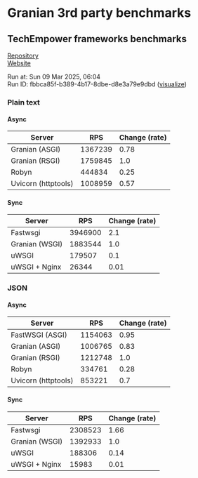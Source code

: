 # Granian 3rd party benchmarks

## TechEmpower frameworks benchmarks

[Repository](https://github.com/TechEmpower/FrameworkBenchmarks)    
[Website](http://www.techempower.com/benchmarks/)

Run at: Sun 09 Mar 2025, 06:04    
Run ID: fbbca85f-b389-4b17-8dbe-d8e3a79e9dbd ([visualize](https://www.techempower.com/benchmarks/#section=test&runid=fbbca85f-b389-4b17-8dbe-d8e3a79e9dbd))


### Plain text


#### Async

| Server | RPS | Change (rate) |
| --- | --- | --- |
| Granian (ASGI) | 1367239 | 0.78 |
| Granian (RSGI) | 1759845 | 1.0 |
| Robyn | 444834 | 0.25 |
| Uvicorn (httptools) | 1008959 | 0.57 |

#### Sync

| Server | RPS | Change (rate) |
| --- | --- | --- |
| Fastwsgi | 3946900 | 2.1 |
| Granian (WSGI) | 1883544 | 1.0 |
| uWSGI | 179507 | 0.1 |
| uWSGI + Nginx | 26344 | 0.01 |



### JSON


#### Async

| Server | RPS | Change (rate) |
| --- | --- | --- |
| FastWSGI (ASGI) | 1154063 | 0.95 |
| Granian (ASGI) | 1006765 | 0.83 |
| Granian (RSGI) | 1212748 | 1.0 |
| Robyn | 334761 | 0.28 |
| Uvicorn (httptools) | 853221 | 0.7 |

#### Sync

| Server | RPS | Change (rate) |
| --- | --- | --- |
| Fastwsgi | 2308523 | 1.66 |
| Granian (WSGI) | 1392933 | 1.0 |
| uWSGI | 188306 | 0.14 |
| uWSGI + Nginx | 15983 | 0.01 |


